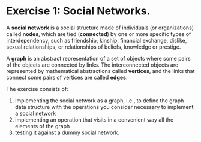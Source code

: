 # Exercise 1: Social Networks.

A **social network** is a social structure made of individuals (or organizations) called **nodes**, which are tied (**connected**) by one or more specific types of interdependency, such as friendship, kinship, financial exchange, dislike, sexual relationships, or relationships of beliefs, knowledge or prestige.

A **graph** is an abstract representation of a set of objects where some pairs of the objects are connected by links. The interconnected objects are represented by mathematical abstractions called **vertices**, and the links that connect some pairs of vertices are called **edges**.

The exercise consists of:

1.    implementing the social network as a graph, i.e., to define the graph data structure with the operations you consider necessary to implement a social network
2.    implementing an operation that visits in a convenient way all the elements of the graph
3.    testing it against a dummy social network.
